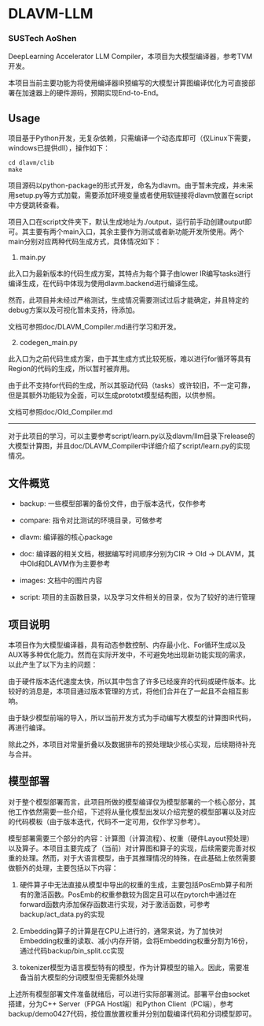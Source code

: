 # DLAVM-LLM

### SUSTech AoShen

DeepLearning Accelerator LLM Compiler，本项目为大模型编译器，参考TVM开发。

本项目当前主要功能为将使用编译器IR预编写的大模型计算图编译优化为可直接部署在加速器上的硬件源码，预期实现End-to-End。

## Usage

项目基于Python开发，无复杂依赖，只需编译一个动态库即可（仅Linux下需要，windows已提供dll），操作如下：

```shell
cd dlavm/clib
make
```

项目源码以python-package的形式开发，命名为dlavm。由于暂未完成，并未采用setup.py等方式加载，需要添加环境变量或者使用软链接将dlavm放置在script中方便跳转查看。


项目入口在script文件夹下，默认生成地址为./output，运行前手动创建output即可。其主要有两个main入口，其余主要作为测试或者新功能开发所使用。两个main分别对应两种代码生成方式，具体情况如下：

1. main.py

此入口为最新版本的代码生成方案，其特点为每个算子由lower IR编写tasks进行编译生成，在代码中体现为使用dlavm.backend进行编译生成。

然而，此项目并未经过严格测试，生成情况需要测试过后才能确定，并且特定的debug方案以及可视化暂未支持，待添加。

文档可参照doc/DLAVM_Compiler.md进行学习和开发。

2. codegen_main.py

此入口为之前代码生成方案，由于其生成方式比较死板，难以进行for循环等具有Region的代码的生成，所以暂时被弃用。

由于此不支持for代码的生成，所以其驱动代码（tasks）或许较旧，不一定可靠，但是其额外功能较为全面，可以生成prototxt模型结构图，以供参照。

文档可参照doc/Old_Compiler.md

---

对于此项目的学习，可以主要参考script/learn.py以及dlavm/llm目录下release的大模型计算图，并且doc/DLAVM_Compiler中详细介绍了script/learn.py的实现情况。

## 文件概览

+ backup: 一些模型部署的备份文件，由于版本迭代，仅作参考

+ compare: 指令对比测试的环境目录，可做参考

+ dlavm: 编译器的核心package

+ doc: 编译器的相关文档，根据编写时间顺序分别为CIR -> Old -> DLAVM，其中Old和DLAVM作为主要参考

+ images: 文档中的图片内容

+ script: 项目的主函数目录，以及学习文件相关的目录，仅为了较好的进行管理

## 项目说明

本项目作为大模型编译器，具有动态参数控制、内存最小化、For循环生成以及AUX等多种优化能力。然而在实际开发中，不可避免地出现新功能实现的需求，以此产生了以下为主的问题：

由于硬件版本迭代速度太快，所以其中包含了许多已经废弃的代码或硬件版本。比较好的消息是，本项目通过版本管理的方式，将他们合并在了一起且不会相互影响。

由于缺少模型前端的导入，所以当前开发方式为手动编写大模型的计算图IR代码，再进行编译。

除此之外，本项目对常量折叠以及数据排布的预处理缺少核心实现，后续期待补充与合并。

## 模型部署

对于整个模型部署而言，此项目所做的模型编译仅为模型部署的一个核心部分，其他工作依然需要一些介绍，下述将从量化模型出发以介绍完整的模型部署以及对应的代码模板（由于版本迭代，代码不一定可用，仅作学习参考）。

模型部署需要三个部分的内容：计算图（计算流程）、权重（硬件Layout预处理）以及算子。本项目主要完成了（当前）对计算图和算子的实现，后续需要完善对权重的处理。然而，对于大语言模型，由于其推理情况的特殊，在此基础上依然需要做额外的处理，主要包括以下内容：

1. 硬件算子中无法直接从模型中导出的权重的生成，主要包括PosEmb算子和所有的激活函数。PosEmb的权重参数较为固定且可以在pytorch中通过在forward函数内添加保存函数进行实现，对于激活函数，可参考backup/act_data.py的实现

2. Embedding算子的计算是在CPU上进行的，通常来说，为了加快对Embedding权重的读取、减小内存开销，会将Embedding权重分割为16份，通过代码backup/bin_split.cc实现

3. tokenizer模型为语言模型特有的模型，作为计算模型的输入。因此，需要准备当前大模型的分词模型但无需额外处理

上述所有模型部署文件准备就绪后，可以进行实际部署测试。部署平台由socket搭建，分为C++ Server（FPGA Host端）和Python Client（PC端），参考backup/demo0427代码，按位置放置权重并分别加载编译代码和分词模型即可。



